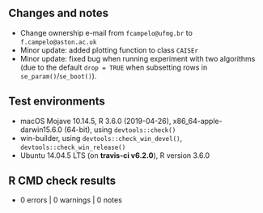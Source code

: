 ## Changes and notes
* Change ownership e-mail from `fcampelo@ufmg.br` to `f.campelo@aston.ac.uk`
* Minor update: added plotting function to class `CAISEr`
* Minor update: fixed bug when running experiment with two algorithms (due to 
the default `drop = TRUE` when subsetting rows in `se_param()`/`se_boot()`).

## Test environments
* macOS Mojave 10.14.5, R 3.6.0 (2019-04-26), x86_64-apple-darwin15.6.0 (64-bit), 
using `devtools::check()`
* win-builder, using `devtools::check_win_devel()`, `devtools::check_win_release()`
* Ubuntu 14.04.5 LTS (on **travis-ci v6.2.0**), R version 3.6.0

## R CMD check results  
* 0 errors | 0 warnings | 0 notes
